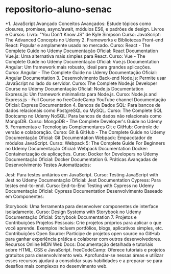 # repositorio-aluno-senac



*1. JavaScript Avançado
Conceitos Avançados: Estude tópicos como closures, promises, async/await, módulos ES6, e padrões de design.
Livros e Cursos:
Livro: "You Don't Know JS" de Kyle Simpson
Curso: JavaScript: The Advanced Concepts no Udemy
2. Frameworks e Bibliotecas Front-end
React: Popular e amplamente usado no mercado.
Curso: React - The Complete Guide no Udemy
Documentação Oficial: React Documentation
Vue.js: Uma alternativa mais simples para React.
Curso: Vue - The Complete Guide no Udemy
Documentação Oficial: Vue.js Documentation
Angular: Um framework mais robusto, ideal para grandes aplicações.
Curso: Angular - The Complete Guide no Udemy
Documentação Oficial: Angular Documentation
3. Desenvolvimento Back-end
Node.js: Permite usar JavaScript no lado do servidor.
Curso: The Complete Node.js Developer Course no Udemy
Documentação Oficial: Node.js Documentation
Express.js: Um framework minimalista para Node.js.
Curso: Node.js and Express.js - Full Course no freeCodeCamp YouTube channel
Documentação Oficial: Express Documentation
4. Bancos de Dados
SQL: Para bancos de dados relacionais como PostgreSQL ou MySQL.
Curso: The Complete SQL Bootcamp no Udemy
NoSQL: Para bancos de dados não relacionais como MongoDB.
Curso: MongoDB - The Complete Developer's Guide no Udemy
5. Ferramentas e Tecnologias Complementares
Git e GitHub: Controle de versão e colaboração.
Curso: Git & GitHub - The Complete Guide no Udemy
Documentação Oficial: Git Documentation
Webpack: Empacotador de módulos JavaScript.
Curso: Webpack 5: The Complete Guide For Beginners no Udemy
Documentação Oficial: Webpack Documentation
Docker: Containerização de aplicações.
Curso: Docker for Developers no Udemy
Documentação Oficial: Docker Documentation
6. Práticas Avançadas de Desenvolvimento
Testes Automatizados:

Jest: Para testes unitários em JavaScript.
Curso: Testing JavaScript with Jest no Udemy
Documentação Oficial: Jest Documentation
Cypress: Para testes end-to-end.
Curso: End-to-End Testing with Cypress no Udemy
Documentação Oficial: Cypress Documentation
Desenvolvimento Baseado em Componentes:

Storybook: Uma ferramenta para desenvolver componentes de interface isoladamente.
Curso: Design Systems with Storybook no Udemy
Documentação Oficial: Storybook Documentation
7. Projetos e Contribuições
Projetos Pessoais: Crie projetos próprios para aplicar o que você aprende. Exemplos incluem portfólios, blogs, aplicativos simples, etc.
Contribuições Open Source: Participe de projetos open source no GitHub para ganhar experiência prática e colaborar com outros desenvolvedores.
Recursos Online
MDN Web Docs: Documentação detalhada e tutoriais sobre HTML, CSS e JavaScript.
freeCodeCamp: Oferece tutoriais e projetos gratuitos para desenvolvimento web.
Aprofundar-se nessas áreas e utilizar esses recursos ajudará a consolidar suas habilidades e a preparar-se para desafios mais complexos no desenvimento web.
